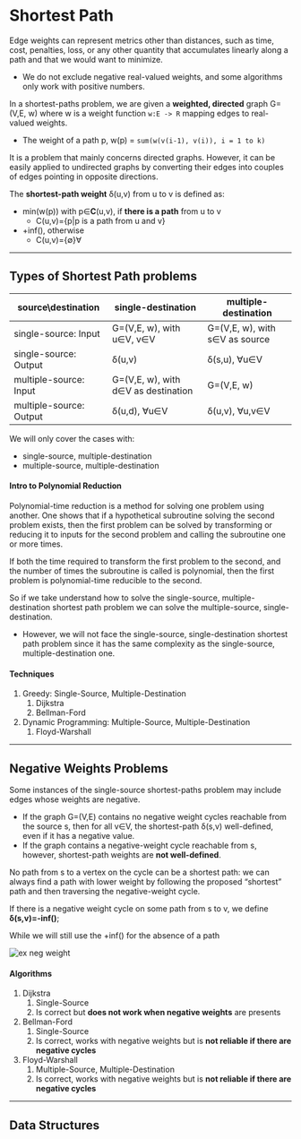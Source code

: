 # Shortest Path
Edge weights can represent metrics other than distances, such as time, cost,
penalties, loss, or any other quantity that accumulates linearly along a path and
that we would want to minimize.
* We do not exclude negative real-valued weights, and some algorithms only work with positive numbers.

In a shortest-paths problem, we are given a **weighted, directed** graph G=(V,E, w) where
w is a weight function `w:E -> R` mapping edges to real-valued weights.
* The weight of a path p, w(p) = `sum(w(v(i-1), v(i)), i = 1 to k)`

It is a problem that mainly concerns directed graphs. However, it can be easily applied to
undirected graphs by converting their edges into couples of edges pointing in opposite directions.

The **shortest-path weight** δ(u,v) from u to v is defined as:
* min(w(p)) with p∈**C**(u,v), if **there is a path** from u to v
  * C(u,v)={p|p is a path from u and v}
* +inf(), otherwise
  * C(u,v)={∅}∀

---

## Types of Shortest Path problems
| source\destination     | single-destination                  | multiple-destination          |
|------------------------|-------------------------------------|-------------------------------|
| single-source: Input   | G=(V,E, w), with u∈V, v∈V           | G=(V,E, w), with s∈V as source|
| single-source: Output  | δ(u,v)                              | δ(s,u), ∀u∈V                  |
| multiple-source: Input | G=(V,E, w), with d∈V as destination | G=(V,E, w)                    |
| multiple-source: Output | δ(u,d), ∀u∈V                        | δ(u,v), ∀u,v∈V                |

We will only cover the cases with: 
* single-source, multiple-destination
* multiple-source, multiple-destination

#### Intro to Polynomial Reduction
Polynomial-time reduction is a method for solving one problem using another. 
One shows that if a hypothetical subroutine solving the second problem exists, 
then the first problem can be solved by transforming or reducing it to inputs 
for the second problem and calling the subroutine one or more times. 

If both the time required to transform the first problem to the second, 
and the number of times the subroutine is called is polynomial, 
then the first problem is polynomial-time reducible to the second.

So if we take understand how to solve the single-source, multiple-destination shortest path problem
we can solve the multiple-source, single-destination.
* However, we will not face the single-source, single-destination shortest path problem since 
it has the same complexity as the single-source, multiple-destination one.

#### Techniques
1. Greedy: Single-Source, Multiple-Destination
   1. Dijkstra
   2. Bellman-Ford
2. Dynamic Programming: Multiple-Source, Multiple-Destination
   1. Floyd-Warshall

---

## Negative Weights Problems
Some instances of the single-source shortest-paths problem may include edges
whose weights are negative.
* If the graph G=(V,E) contains no negative weight cycles reachable from the source s, 
then for all v∈V, the shortest-path δ(s,v) well-defined, even if it has a negative value. 
* If the graph contains a negative-weight cycle reachable from s, however, shortest-path weights
are **not well-defined**. 

No path from s to a vertex on the cycle can be a shortest path: we can always find a path with lower weight by following the proposed
“shortest” path and then traversing the negative-weight cycle. 

If there is a negative weight cycle on some path from s to v, we define **δ(s,v)=-inf()**;

While we will still use the +inf() for the absence of a path

![ex neg weight](https://github.com/PayThePizzo/DataStrutucures-Algorithms/blob/main/Resources/exnegw.jpg?raw=TRUE)

#### Algorithms
1. Dijkstra
   1. Single-Source
   2. Is correct but **does not work when negative weights** are presents
2. Bellman-Ford 
   1. Single-Source
   2. Is correct, works with negative weights but is **not reliable if there are negative cycles**
3. Floyd-Warshall
   1. Multiple-Source, Multiple-Destination
   2. Is correct, works with negative weights but is **not reliable if there are negative cycles**

---

## Data Structures